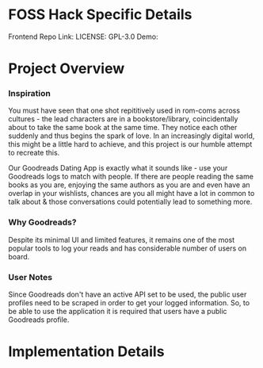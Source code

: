 
# FOSS Hack Specific Details
Frontend Repo Link: 
LICENSE: GPL-3.0
Demo: 

# Project Overview
### Inspiration
You must have seen that one shot repititively used in rom-coms across cultures - the lead characters are in a bookstore/library, coincidentally about to take the same book at the same time. They notice each other suddenly and thus begins the spark of love. In an increasingly digital world, this might be a little hard to achieve, and this project is our humble attempt to recreate this. 

Our Goodreads Dating App is exactly what it sounds like - use your Goodreads logs to match with people. If there are people reading the same books as you are, enjoying the same authors as you are and even have an overlap in your wishlists, chances are you all might have a lot in common to talk about & those conversations could potentially lead to something more. 

### Why Goodreads?
Despite its minimal UI and limited features, it remains one of the most popular tools to log your reads and has considerable number of users on board. 

### User Notes
Since Goodreads don't have an active API set to be used, the public user profiles need to be scraped in order to get your logged information. So, to be able to use the application it is required that users have a public Goodreads profile.


# Implementation Details
